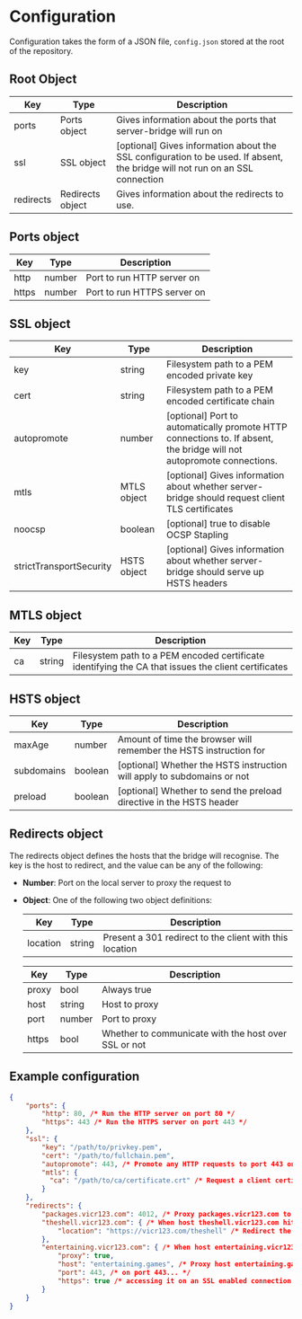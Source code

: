 # Configuration

Configuration takes the form of a JSON file, `config.json` stored at the root of the repository.

## Root Object
| Key       | Type             | Description                                                                                                                  |
|-----------|------------------|------------------------------------------------------------------------------------------------------------------------------|
| ports     | Ports object     | Gives information about the ports that server-bridge will run on                                                             |
| ssl       | SSL object       | [optional] Gives information about the SSL configuration to be used. If absent, the bridge will not run on an SSL connection |
| redirects | Redirects object | Gives information about the redirects to use.                                                                                |

## Ports object
| Key         | Type   | Description                                                                                                           |
|-------------|--------|-----------------------------------------------------------------------------------------------------------------------|
| http        | number | Port to run HTTP server on                                                                                            |
| https       | number | Port to run HTTPS server on                                                                                           |

## SSL object
| Key                     | Type        | Description                                                                                                           |
|-------------------------|-------------|-----------------------------------------------------------------------------------------------------------------------|
| key                     | string      | Filesystem path to a PEM encoded private key                                                                          |
| cert                    | string      | Filesystem path to a PEM encoded certificate chain                                                                    |
| autopromote             | number      | [optional] Port to automatically promote HTTP connections to. If absent, the bridge will not autopromote connections. |
| mtls                    | MTLS object | [optional] Gives information about whether server-bridge should request client TLS certificates                       |
| noocsp                  | boolean     | [optional] true to disable OCSP Stapling                                                                              |
| strictTransportSecurity | HSTS object | [optional] Gives information about whether server-bridge should serve up HSTS headers                                 |

## MTLS object
| Key | Type   | Description                                                                                         |
|-----|--------|-----------------------------------------------------------------------------------------------------|
| ca  | string | Filesystem path to a PEM encoded certificate identifying the CA that issues the client certificates |

## HSTS object
| Key        | Type    | Description                                                             |
|------------|---------|-------------------------------------------------------------------------|
| maxAge     | number  | Amount of time the browser will remember the HSTS instruction for       |
| subdomains | boolean | [optional] Whether the HSTS instruction will apply to subdomains or not |
| preload    | boolean | [optional] Whether to send the preload directive in the HSTS header     |


## Redirects object
The redirects object defines the hosts that the bridge will recognise. The key is the host to redirect, and the value can be any of the following:
- **Number**: Port on the local server to proxy the request to
- **Object**: One of the following two object definitions: 
  
  | Key         | Type   | Description                                                                                                           |
  |-------------|--------|-----------------------------------------------------------------------------------------------------------------------|
  | location    | string | Present a 301 redirect to the client with this location                                                               |

  | Key   | Type   | Description                                          |
  |-------|--------|------------------------------------------------------|
  | proxy | bool   | Always true                                          |
  | host  | string | Host to proxy                                        |
  | port  | number | Port to proxy                                        |
  | https | bool   | Whether to communicate with the host over SSL or not |

## Example configuration

```json
{
    "ports": {
        "http": 80, /* Run the HTTP server on port 80 */
        "https": 443 /* Run the HTTPS server on port 443 */
    },
    "ssl": {
        "key": "/path/to/privkey.pem",
        "cert": "/path/to/fullchain.pem",
        "autopromote": 443, /* Promote any HTTP requests to port 443 on the host */
        "mtls": {
          "ca": "/path/to/ca/certificate.crt" /* Request a client certificate signed by the CA providing this certificate */
        }
    },
    "redirects": {
        "packages.vicr123.com": 4012, /* Proxy packages.vicr123.com to a server running on port 4012 */
        "theshell.vicr123.com": { /* When host theshell.vicr123.com hits the server... */
            "location": "https://vicr123.com/theshell" /* Redirect the client to this web address instead of proxying */
        },
        "entertaining.vicr123.com": { /* When host entertaining.vicr123.com hits the server... */
            "proxy": true,
            "host": "entertaining.games", /* Proxy host entertaining.games... */
            "port": 443, /* on port 443... */
            "https": true /* accessing it on an SSL enabled connection */
        }
    }
}
```